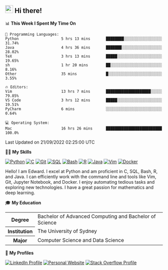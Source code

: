 ## <a href="#"><img src="https://media.giphy.com/media/hvRJCLFzcasrR4ia7z/giphy.gif" width="25px" height="25px"></a> Hi there!

<!--START_SECTION:waka-->
📊 **This Week I Spent My Time On** 

```text
💬 Programming Languages: 
Python                   5 hrs 13 mins       ████████░░░░░░░░░░░░░░░░░   31.74% 
Java                     4 hrs 36 mins       ███████░░░░░░░░░░░░░░░░░░   28.02% 
TeX                      3 hrs 13 mins       █████░░░░░░░░░░░░░░░░░░░░   19.65% 
sh                       1 hr 20 mins        ██░░░░░░░░░░░░░░░░░░░░░░░   8.16% 
Other                    35 mins             █░░░░░░░░░░░░░░░░░░░░░░░░   3.55%

🔥 Editors: 
Vim                      13 hrs 7 mins       ████████████████████░░░░░   79.85% 
VS Code                  3 hrs 12 mins       █████░░░░░░░░░░░░░░░░░░░░   19.51% 
PyCharm                  6 mins              ░░░░░░░░░░░░░░░░░░░░░░░░░   0.64%

💻 Operating System: 
Mac                      16 hrs 26 mins      █████████████████████████   100.0%

```


 Last Updated on 21/09/2022 02:25:00 UTC
<!--END_SECTION:waka-->

💪🏻 **My Skills**

[![Python](https://img.shields.io/badge/-Python-yellow?style=flat-square&logo=Python)](#)
[![C     ](https://img.shields.io/badge/-C-blue?style=flat-square&logo=C)](#)
[![Git   ](https://img.shields.io/badge/-Git-grey?style=flat-square&logo=Git)](#)
[![SQL   ](https://img.shields.io/badge/-SQL-grey?style=flat-square&logo=SQLite)](#)
[![Bash  ](https://img.shields.io/badge/-Bash-grey?style=flat-square&logo=GNU-Bash)](#)
[![R     ](https://img.shields.io/badge/-R-grey?style=flat-square&logo=R)](#)
[![Java  ](https://img.shields.io/badge/-Java-grey?style=flat-square&logo=OpenJDK)](#)
[![Vim   ](https://img.shields.io/badge/-Vim-grey?style=flat-square&logo=Vim)](#)
[![Docker](https://img.shields.io/badge/-Docker-grey?style=flat-square&logo=Docker)](#)

Hello! I am Edward. I excel at Python and am proficient in C, SQL, Bash, R, and
Java. I can efficiently work with the command line and tools like Vim, Git,
Jupyter Notebook, and Docker. I enjoy automating tedious tasks and exploring new
technologies. I have a great passion for mathematics and deep learning.

🎓 **My Education**

<table>
<tr>
    <th>Degree</th>
    <td>Bachelor of Advanced Computing and Bachelor of Science</td>
</tr>
<tr>
    <th>Institution</th>
    <td>The University of Sydney</td>
</tr>
<tr>
    <th>Major</th>
    <td>Computer Science and Data Science</td>
</tr>
</table>

🔗 **My Profiles**

[![LinkedIn Profile](https://img.shields.io/badge/-LinkedIn-blue?style=social&logo=LinkedIn)](https://www.linkedin.com/in/ziao-ji)
[![Personal Website](https://img.shields.io/badge/-Personal%20Website-blue?style=social&logo=Bootstrap)](https://jiziao.works)
[![Stack Overflow Profile](https://img.shields.io/badge/-Stack%20Overflow-blue?style=social&logo=StackOverflow)](https://stackoverflow.com/users/11658924/spearandshield)
